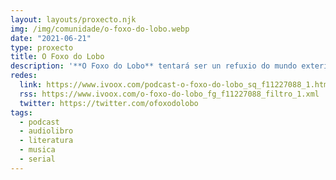 ```yaml
---
layout: layouts/proxecto.njk
img: /img/comunidade/o-foxo-do-lobo.webp
date: "2021-06-21"
type: proxecto
title: O Foxo do Lobo
description: '**O Foxo do Lobo** tentará ser un refuxio do mundo exterior. Um xeito de viaxar sen movemento. Unha maneira de contar, lembrar e coñecer historias e música. Un búnker alén da realidade.'
redes:
  link: https://www.ivoox.com/podcast-o-foxo-do-lobo_sq_f11227088_1.html
  rss: https://www.ivoox.com/o-foxo-do-lobo_fg_f11227088_filtro_1.xml
  twitter: https://twitter.com/ofoxodolobo
tags:
  - podcast
  - audiolibro
  - literatura
  - musica
  - serial
---
```

